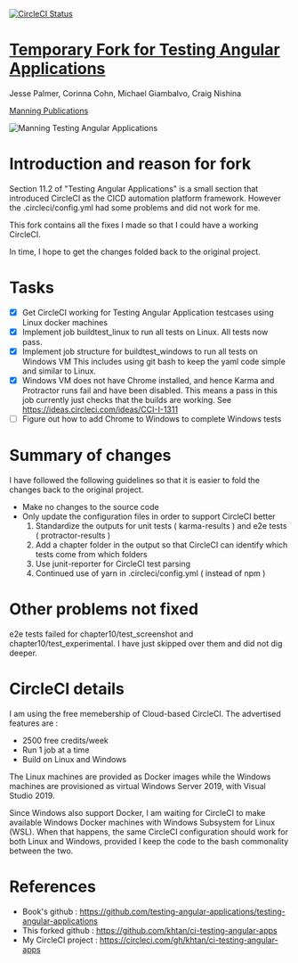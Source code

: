 [![CircleCI Status](https://circleci.com/gh/khtan/ci-testing-angular-apps.svg?style=shield)](https://circleci.com/gh/khtan/ci-testing-angular-apps)

# [Temporary Fork for Testing Angular Applications](https://www.manning.com/books/testing-angular-applications)

Jesse Palmer, Corinna Cohn, Michael Giambalvo, Craig Nishina

[Manning Publications](https://www.manning.com/books/testing-angular-applications)

<img src="https://images.manning.com/270/360/resize/book/4/e4907e3-04ec-4790-986b-b6a7cb949517/Palmer-TAA-MEAP.png" alt="Manning Testing Angular Applications">

# Introduction and reason for fork
Section 11.2 of "Testing Angular Applications" is a small section that introduced CircleCI as the CICD automation
platform framework. However the .circleci/config.yml had some problems and did not work for me.

This fork contains all the fixes I made so that I could have a working CircleCI.

In time, I hope to get the changes folded back to the original project.
# Tasks
  - [X] Get CircleCI working for Testing Angular Application testcases using Linux docker machines
  - [X] Implement job buildtest_linux to run all tests on Linux. All tests now pass.
  - [X] Implement job structure for buildtest_windows to run all tests on Windows VM
        This includes using git bash to keep the yaml code simple and similar to Linux.
  - [X] Windows VM does not have Chrome installed, and hence Karma and Protractor runs fail and have been disabled.
        This means a pass in this job currently just checks that the builds are working.
        See https://ideas.circleci.com/ideas/CCI-I-1311
  - [ ] Figure out how to add Chrome to Windows to complete Windows tests
# Summary of changes
I have followed the following guidelines so that it is easier to fold the changes back to the original project.

- Make no changes to the source code
- Only update the configuration files in order to support CircleCI better
   1. Standardize the outputs for unit tests ( karma-results ) and e2e tests ( protractor-results )
   2. Add a chapter folder in the output so that CircleCI can identify which tests come from which folders
   3. Use junit-reporter for CircleCI test parsing
   4. Continued use of yarn in .circleci/config.yml ( instead of npm )

# Other problems not fixed
  e2e tests failed for chapter10/test_screenshot and chapter10/test_experimental. 
  I have just skipped over them and did not dig deeper.

# CircleCI details
I am using the free memebership of Cloud-based CircleCI. The advertised features are :
   - 2500 free credits/week
   - Run 1 job at a time
   - Build on Linux and Windows

The Linux machines are provided as Docker images while the Windows machines are provisioned as virtual Windows Server 2019, with Visual Studio 2019.

Since Windows also support Docker, I am waiting for CircleCI to make available Windows Docker machines with Windows Subsystem for Linux (WSL). When that happens, the same CircleCI configuration should work for both Linux and Windows, provided I keep the code to the bash commonality between the two.

# References
- Book's github : https://github.com/testing-angular-applications/testing-angular-applications
- This forked github :                https://github.com/khtan/ci-testing-angular-apps
- My CircleCI project :               https://circleci.com/gh/khtan/ci-testing-angular-apps



